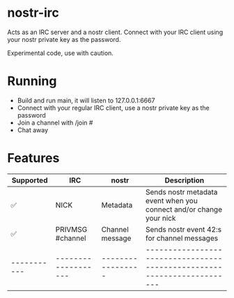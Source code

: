# nostr-irc
Acts as an IRC server and a nostr client. Connect with your IRC client using your nostr private key as the password.

Experimental code, use with caution.

# Running

- Build and run main, it will listen to 127.0.0.1:6667
- Connect with your regular IRC client, use a nostr private key as the password
- Join a channel with /join #<pubkey>
- Chat away

# Features

| Supported |  IRC              | nostr           | Description                                                           |
|-----------|-------------------|-----------------|-----------------------------------------------------------------------|
| ✅         | NICK              | Metadata        | Sends nostr metadata event when you connect and/or change your nick   |
| ✅         | PRIVMSG #channel  | Channel message | Sends nostr event 42:s for channel messages                           |
|-----------|-------------------|-----------------|-----------------------------------------------------------------------|
